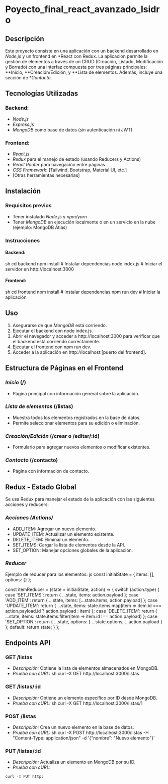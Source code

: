 # Poyecto_final_react_avanzado_Isidro
## Descripción
Este proyecto consiste en una aplicación con un backend desarrollado en *Node.js* y un frontend en *React con Redux. La aplicación permite la gestión de elementos a través de un CRUD (Creación, Listado, Modificación y Borrado) con una interfaz compuesta por tres páginas principales: **Inicio, **Creación/Edición, y **Lista de elementos. Además, incluye una sección de **Contacto*.

## Tecnologías Utilizadas
### Backend:
- *Node.js*
- *Express.js*
- *MongoDB* como base de datos (sin autenticación ni JWT)

### Frontend:
- *React.js*
- *Redux* para el manejo de estado (usando Reducers y Actions)
- *React Router* para navegación entre páginas
- *CSS Framework*: [Tailwind, Bootstrap, Material UI, etc.]
- [Otras herramientas necesarias]

## Instalación
### Requisitos previos
- Tener instalado *Node.js* y *npm/yarn*
- Tener *MongoDB* en ejecución localmente o en un servicio en la nube (ejemplo: MongoDB Atlas)

### Instrucciones
#### Backend:
sh
cd backend
npm install  # Instalar dependencias
node index.js  # Iniciar el servidor en http://localhost:3000


#### Frontend:
sh
cd frontend
npm install  # Instalar dependencias
npm run dev  # Iniciar la aplicación


## Uso
1. Asegurarse de que *MongoDB* está corriendo.
2. Ejecutar el backend con node index.js.
3. Abrir el navegador y acceder a http://localhost:3000 para verificar que el backend está corriendo correctamente.
4. Ejecutar el frontend con npm run dev.
5. Acceder a la aplicación en http://localhost:[puerto del frontend].

## Estructura de Páginas en el Frontend
### *Inicio* (/)
- Página principal con información general sobre la aplicación.

### *Lista de elementos* (/listas)
- Muestra todos los elementos registrados en la base de datos.
- Permite seleccionar elementos para su edición o eliminación.

### *Creación/Edición* (/crear o /editar/:id)
- Formulario para agregar nuevos elementos o modificar existentes.

### *Contacto* (/contacto)
- Página con información de contacto.

## Redux - Estado Global
Se usa Redux para manejar el estado de la aplicación con las siguientes acciones y reducers:

### *Acciones (Actions)*
- ADD_ITEM: Agregar un nuevo elemento.
- UPDATE_ITEM: Actualizar un elemento existente.
- DELETE_ITEM: Eliminar un elemento.
- SET_ITEMS: Cargar la lista de elementos desde la API.
- SET_OPTION: Manejar opciones globales de la aplicación.

### *Reducer*
Ejemplo de reducer para los elementos:
js
const initialState = {
  items: [],
  options: {}
};

const itemReducer = (state = initialState, action) => {
  switch (action.type) {
    case 'SET_ITEMS':
      return { ...state, items: action.payload };
    case 'ADD_ITEM':
      return { ...state, items: [...state.items, action.payload] };
    case 'UPDATE_ITEM':
      return {
        ...state,
        items: state.items.map(item => item.id === action.payload.id ? action.payload : item)
      };
    case 'DELETE_ITEM':
      return { ...state, items: state.items.filter(item => item.id !== action.payload) };
    case 'SET_OPTION':
      return { ...state, options: { ...state.options, ...action.payload } };
    default:
      return state;
  }
};


## Endpoints API
### GET /listas
- *Descripción:* Obtiene la lista de elementos almacenados en MongoDB.
- *Prueba con cURL:*
sh
curl -X GET http://localhost:3000/listas


### GET /listas/:id
- *Descripción:* Obtiene un elemento específico por ID desde MongoDB.
- *Prueba con cURL:*
sh
curl -X GET http://localhost:3000/listas/1


### POST /listas
- *Descripción:* Crea un nuevo elemento en la base de datos.
- *Prueba con cURL:*
sh
curl -X POST http://localhost:3000/listas -H "Content-Type: application/json" -d '{"nombre": "Nuevo elemento"}'


### PUT /listas/:id
- *Descripción:* Actualiza un elemento en MongoDB por su ID.
- *Prueba con cURL:*
```sh
curl -X PUT http: